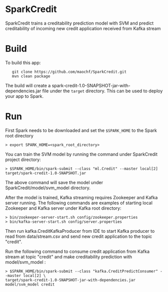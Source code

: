 # SparkCredit

SparkCredit trains a creditability prediction model with SVM and predict creditability of incoming new credit application received from Kafka stream 

# Build
To build this app:

```
   git clone https://github.com/maochf/SparkCredit.git
   mvn clean package
```    

The build will create a spark-credit-1.0-SNAPSHOT-jar-with-dependencies.jar file under the ``target`` directory.
This can be used to deploy your app to Spark.

# Run
First Spark needs to be downloaded and set the `$SPARK_HOME` to the Spark root directory
    
    > export SPARK_HOME=<spark_root_directory>

You can train the SVM model by running the command under SparkCredit project directory:

    > $SPARK_HOME/bin/spark-submit --class "ml.Credit" --master local[2] target/spark-credit-1.0-SNAPSHOT.jar

The above command will save the model under SparkCredit/model/svm_model directory.

After the model is trained, Kafka streaming requires Zookeeper and Kafka server running. The following commands are examples of starting local Zookeeper and Kafka server under Kafka root directory:

    > bin/zookeeper-server-start.sh config/zookeeper.properties
    > bin/kafka-server-start.sh config/server.properties

Then run kafka.CreditKafkaProducer from IDE to start Kafka producer to read from data/stream.csv and send new credit application to the topic "credit".

Run the following command to consume credit application from Kafka stream at topic "credit" and make creditability prediction with model/svm_model :

    > $SPARK_HOME/bin/spark-submit --class "kafka.CreditPredictConsumer" --master local[2] \
    target/spark-credit-1.0-SNAPSHOT-jar-with-dependencies.jar model/svm_model credit